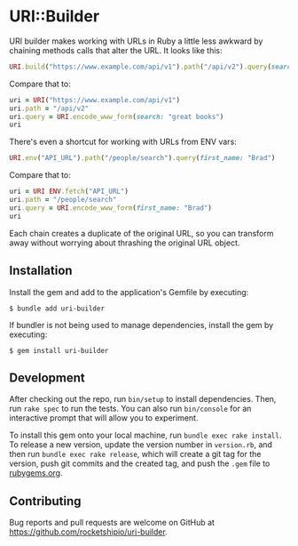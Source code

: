 # URI::Builder

URI builder makes working with URLs in Ruby a little less awkward by chaining methods calls that alter the URL. It looks like this:

```ruby
URI.build("https://www.example.com/api/v1").path("/api/v2").query(search: "great books").uri
```

Compare that to:

```ruby
uri = URI("https://www.example.com/api/v1")
uri.path = "/api/v2"
uri.query = URI.encode_www_form(search: "great books")
uri
```

There's even a shortcut for working with URLs from ENV vars:

```ruby
URI.env("API_URL").path("/people/search").query(first_name: "Brad")
```

Compare that to:

```ruby
uri = URI ENV.fetch("API_URL")
uri.path = "/people/search"
uri.query = URI.encode_www_form(first_name: "Brad")
uri
```

Each chain creates a duplicate of the original URL, so you can transform away without worrying about thrashing the original URL object.

## Installation

Install the gem and add to the application's Gemfile by executing:

    $ bundle add uri-builder

If bundler is not being used to manage dependencies, install the gem by executing:

    $ gem install uri-builder

## Development

After checking out the repo, run `bin/setup` to install dependencies. Then, run `rake spec` to run the tests. You can also run `bin/console` for an interactive prompt that will allow you to experiment.

To install this gem onto your local machine, run `bundle exec rake install`. To release a new version, update the version number in `version.rb`, and then run `bundle exec rake release`, which will create a git tag for the version, push git commits and the created tag, and push the `.gem` file to [rubygems.org](https://rubygems.org).

## Contributing

Bug reports and pull requests are welcome on GitHub at https://github.com/rocketshipio/uri-builder.
